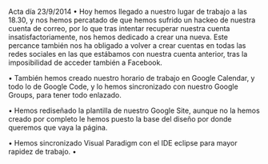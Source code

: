 Acta día 23/9/2014
•	Hoy hemos llegado a nuestro lugar de trabajo a las 18.30, y nos hemos percatado de que hemos sufrido un hackeo de nuestra cuenta de correo, por lo que tras intentar recuperar nuestra cuenta insatisfactoriamente, nos hemos dedicado a crear una nueva. Este percance también nos ha obligado a volver a crear cuentas en todas las redes sociales en las que estábamos con nuestra cuenta anterior, tras la imposibilidad de acceder también a Facebook.

•	También hemos creado nuestro horario de trabajo en Google Calendar, y todo lo de Google Code, y lo hemos sincronizado con nuestro Google Groups, para tener todo enlazado.

•	Hemos rediseñado la plantilla de nuestro Google Site, aunque no la hemos creado por completo le hemos puesto la base del diseño por donde queremos que vaya la página.

•	Hemos sincronizado Visual Paradigm con el IDE eclipse para mayor rapidez de trabajo.
•